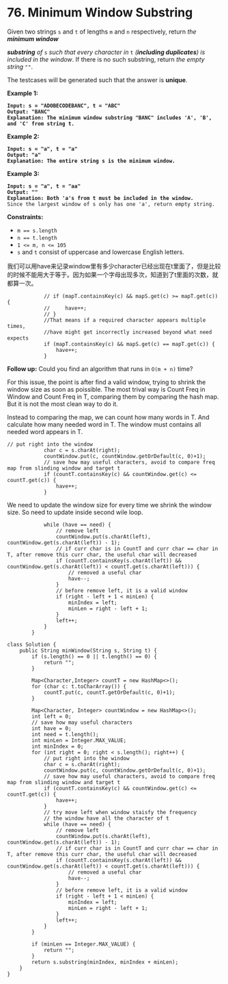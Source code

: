 # 76. Minimum Window Substring

Given two strings `s` and `t` of lengths `m` and `n` respectively, return _the **minimum window**_&#x20;

_**substring** of_ `s` _such that every character in_ `t` _(**including duplicates**) is included in the window_. If there is no such substring, return _the empty string_ `""`.

The testcases will be generated such that the answer is **unique**.

&#x20;

**Example 1:**

<pre><code><strong>Input: s = "ADOBECODEBANC", t = "ABC"
</strong><strong>Output: "BANC"
</strong><strong>Explanation: The minimum window substring "BANC" includes 'A', 'B', and 'C' from string t.
</strong></code></pre>

**Example 2:**

<pre><code><strong>Input: s = "a", t = "a"
</strong><strong>Output: "a"
</strong><strong>Explanation: The entire string s is the minimum window.
</strong></code></pre>

**Example 3:**

<pre><code><strong>Input: s = "a", t = "aa"
</strong><strong>Output: ""
</strong><strong>Explanation: Both 'a's from t must be included in the window.
</strong>Since the largest window of s only has one 'a', return empty string.
</code></pre>

&#x20;

**Constraints:**

* `m == s.length`
* `n == t.length`
* `1 <= m, n <= 105`
* `s` and `t` consist of uppercase and lowercase English letters.

&#x20;我们可以用have来记录window里有多少character已经出现在t里面了，但是比较的时候不能用大于等于。因为如果一个字母出现多次，知道到了t里面的次数，就都算一次。

```
            // if (mapT.containsKey(c) && mapS.get(c) >= mapT.get(c)) {
            //     have++;
            // }
            //That means if a required character appears multiple times, 
            //have might get incorrectly increased beyond what need expects
            if (mapT.containsKey(c) && mapS.get(c) == mapT.get(c)) {
                have++;
            }
```

**Follow up:** Could you find an algorithm that runs in `O(m + n)` time?

For this issue, the point is after find a valid window, trying to shrink the window size as soon as poissible. The most trival way is Count Freq in Window and Count Freq in T, comparing them by comparing the hash map. But it is not the most clean way to do it.&#x20;

Instead to comparing the map, we can count how many words in T. And calculate how many needed word in T. The window must contains all needed word appears in T.&#x20;

```
// put right into the window
            char c = s.charAt(right);
            countWindow.put(c, countWindow.getOrDefault(c, 0)+1);
            // save how may useful characters, avoid to compare freq map from slinding window and target t
            if (countT.containsKey(c) && countWindow.get(c) <= countT.get(c)) {
                have++;
            }
```

We need to update the window size for every time we shrink the window size. So need to update inside second wile loop.

```
            while (have == need) {
                // remove left
                countWindow.put(s.charAt(left), countWindow.get(s.charAt(left)) - 1);
                // if curr char is in CountT and curr char == char in T, after remove this curr char, the useful char will decreased
                if (countT.containsKey(s.charAt(left)) && countWindow.get(s.charAt(left)) < countT.get(s.charAt(left))) {
                    // removed a useful char
                    have--;
                } 
                // before remove left, it is a valid window
                if (right - left + 1 < minLen) {
                    minIndex = left;
                    minLen = right - left + 1;
                }     
                left++;      
            }  
        }
```

```
class Solution {
    public String minWindow(String s, String t) {
        if (s.length() == 0 || t.length() == 0) {
            return "";
        }

        Map<Character,Integer> countT = new HashMap<>();
        for (char c: t.toCharArray()) {
            countT.put(c, countT.getOrDefault(c, 0)+1);
        }

        Map<Character, Integer> countWindow = new HashMap<>();
        int left = 0;
        // save how may useful characters
        int have = 0;
        int need = t.length();
        int minLen = Integer.MAX_VALUE;
        int minIndex = 0;
        for (int right = 0; right < s.length(); right++) {
            // put right into the window
            char c = s.charAt(right);
            countWindow.put(c, countWindow.getOrDefault(c, 0)+1);
            // save how may useful characters, avoid to compare freq map from slinding window and target t
            if (countT.containsKey(c) && countWindow.get(c) <= countT.get(c)) {
                have++;
            }
            // try move left when window staisfy the frequency
            // the window have all the character of t
            while (have == need) {
                // remove left
                countWindow.put(s.charAt(left), countWindow.get(s.charAt(left)) - 1);
                // if curr char is in CountT and curr char == char in T, after remove this curr char, the useful char will decreased
                if (countT.containsKey(s.charAt(left)) && countWindow.get(s.charAt(left)) < countT.get(s.charAt(left))) {
                    // removed a useful char
                    have--;
                } 
                // before remove left, it is a valid window
                if (right - left + 1 < minLen) {
                    minIndex = left;
                    minLen = right - left + 1;
                }     
                left++;      
            }  
        }

        if (minLen == Integer.MAX_VALUE) {
            return "";
        }
        return s.substring(minIndex, minIndex + minLen);
    }
}
```
